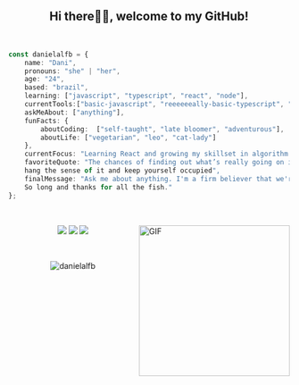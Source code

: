 <h2 align="center">Hi there👋🏾, welcome to my GitHub!</h2>

</br>


```ts
const danielalfb = {
    name: "Dani",
    pronouns: "she" | "her",
    age: "24",
    based: "brazil",
    learning: ["javascript", "typescript", "react", "node"],
    currentTools:["basic-javascript", "reeeeeeally-basic-typescript", "CSS", "HTML"],
    askMeAbout: ["anything"],
    funFacts: {
        aboutCoding:  ["self-taught", "late bloomer", "adventurous"],
        aboutLife: ["vegetarian", "leo", "cat-lady"]
    },
    currentFocus: "Learning React and growing my skillset in algorithm writing",
    favoriteQuote: "The chances of finding out what’s really going on in the universe are so remote, the only thing to do is 
    hang the sense of it and keep yourself occupied",
    finalMessage: "Ask me about anything. I'm a firm believer that we're all here to grow and learn together. Let's connect!
    So long and thanks for all the fish."
};
```
</br>
<p>
<a target="_blank" rel="noopener noreferrer" href="https://cdn.dribbble.com/users/1539273/screenshots/3200990/ballena.gif"><img align="right" height="270px" alt="GIF" src="https://cdn.dribbble.com/users/1539273/screenshots/3200990/ballena.gif" style="max-width:100%;"></a>
</p>
<p align="center"><a href="https://instagram.com/dneiela" target="_blank"><img src="https://img.shields.io/badge/Email-E4405F?style=for-the-badge&logo=instagram&logoColor=white"></a> <a href="mailto:danielalfbarbosa@gmail.com" target="_blank"><img src="https://img.shields.io/badge/LinkedIn-0077B5?style=for-the-badge&logo=linkedin&logoColor=white"></a> <a href="https://open.spotify.com/user/12165644222" target="_blank"><img src="https://img.shields.io/badge/Spotify-1ED760?&style=for-the-badge&logo=spotify&logoColor=white"></a></p>
</br>
<p align="center">
  <img
    align="center"
    src="https://github-readme-stats.vercel.app/api/top-langs?username=danielalfb&show_icons=true&locale=en&layout=compact"
    alt="danielalfb"
  />
</p>


